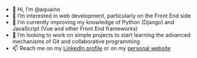 - 👋 Hi, I’m @aquaino
- 👀 I’m interested in web development, particularly on the Front End side 
- 🌱 I’m currently improving my knowledge of Python (Django) and JavaScript (Vue and other Front End frameworks) 
- 💞️ I’m looking to work on simple projects to start learning the advanced mechanisms of Git and collaborative programming
- 📫 Reach me on my [LinkedIn profile](https://it.linkedin.com/in/alanquaino) or on my [personal website](https://alanquaino.netlify.app)

<!---
aquaino/aquaino is a ✨ special ✨ repository because its `README.md` (this file) appears on your GitHub profile.
You can click the Preview link to take a look at your changes.
--->
